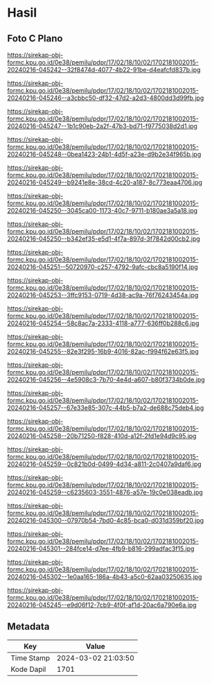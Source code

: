 # Hasil

## Foto C Plano

https://sirekap-obj-formc.kpu.go.id/0e38/pemilu/pdpr/17/02/18/10/02/1702181002015-20240216-045242--32f8474d-4077-4b22-91be-d4eafcfd837b.jpg

https://sirekap-obj-formc.kpu.go.id/0e38/pemilu/pdpr/17/02/18/10/02/1702181002015-20240216-045246--a3cbbc50-df32-47d2-a2d3-4800dd3d99fb.jpg

https://sirekap-obj-formc.kpu.go.id/0e38/pemilu/pdpr/17/02/18/10/02/1702181002015-20240216-045247--1b1c90eb-2a2f-47b3-bd71-f9775038d2d1.jpg

https://sirekap-obj-formc.kpu.go.id/0e38/pemilu/pdpr/17/02/18/10/02/1702181002015-20240216-045248--0bea1423-24b1-4d5f-a23e-d9b2e34f965b.jpg

https://sirekap-obj-formc.kpu.go.id/0e38/pemilu/pdpr/17/02/18/10/02/1702181002015-20240216-045249--b9241e8e-38cd-4c20-a187-8c773eaa4706.jpg

https://sirekap-obj-formc.kpu.go.id/0e38/pemilu/pdpr/17/02/18/10/02/1702181002015-20240216-045250--3045ca00-1173-40c7-9711-b180ae3a5a18.jpg

https://sirekap-obj-formc.kpu.go.id/0e38/pemilu/pdpr/17/02/18/10/02/1702181002015-20240216-045250--b342ef35-e5d1-4f7a-897d-3f7842d00cb2.jpg

https://sirekap-obj-formc.kpu.go.id/0e38/pemilu/pdpr/17/02/18/10/02/1702181002015-20240216-045251--50720970-c257-4792-9afc-cbc8a5190f14.jpg

https://sirekap-obj-formc.kpu.go.id/0e38/pemilu/pdpr/17/02/18/10/02/1702181002015-20240216-045253--3ffc9153-0719-4d38-ac9a-76f76243454a.jpg

https://sirekap-obj-formc.kpu.go.id/0e38/pemilu/pdpr/17/02/18/10/02/1702181002015-20240216-045254--58c8ac7a-2333-4118-a777-636ff0b288c6.jpg

https://sirekap-obj-formc.kpu.go.id/0e38/pemilu/pdpr/17/02/18/10/02/1702181002015-20240216-045255--82e3f295-16b9-4016-82ac-f994f62e63f5.jpg

https://sirekap-obj-formc.kpu.go.id/0e38/pemilu/pdpr/17/02/18/10/02/1702181002015-20240216-045256--4e5908c3-7b70-4e4d-a607-b80f3734b0de.jpg

https://sirekap-obj-formc.kpu.go.id/0e38/pemilu/pdpr/17/02/18/10/02/1702181002015-20240216-045257--67e33e85-307c-44b5-b7a2-de688c75deb4.jpg

https://sirekap-obj-formc.kpu.go.id/0e38/pemilu/pdpr/17/02/18/10/02/1702181002015-20240216-045258--20b71250-f828-410d-a12f-2fd1e94d9c95.jpg

https://sirekap-obj-formc.kpu.go.id/0e38/pemilu/pdpr/17/02/18/10/02/1702181002015-20240216-045259--0c821b0d-0499-4d34-a811-2c0407a9daf6.jpg

https://sirekap-obj-formc.kpu.go.id/0e38/pemilu/pdpr/17/02/18/10/02/1702181002015-20240216-045259--c6235603-3551-4876-a57e-19c0e038eadb.jpg

https://sirekap-obj-formc.kpu.go.id/0e38/pemilu/pdpr/17/02/18/10/02/1702181002015-20240216-045300--07970b54-7bd0-4c85-bca0-d031d359bf20.jpg

https://sirekap-obj-formc.kpu.go.id/0e38/pemilu/pdpr/17/02/18/10/02/1702181002015-20240216-045301--284fce14-d7ee-4fb9-b816-299adfac3f15.jpg

https://sirekap-obj-formc.kpu.go.id/0e38/pemilu/pdpr/17/02/18/10/02/1702181002015-20240216-045302--1e0aa165-186a-4b43-a5c0-62aa03250635.jpg

https://sirekap-obj-formc.kpu.go.id/0e38/pemilu/pdpr/17/02/18/10/02/1702181002015-20240216-045245--e9d06f12-7cb9-4f0f-af1d-20ac6a790e6a.jpg


## Metadata

| Key        | Value               |
| ---------- | ------------------- |
| Time Stamp | 2024-03-02 21:03:50 |
| Kode Dapil | 1701                |



